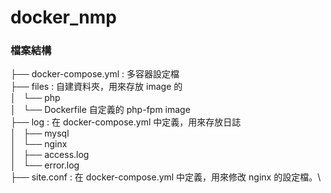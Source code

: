 # docker_nmp
### 檔案結構
├── docker-compose.yml : 多容器設定檔\
├── files : 自建資料夾，用來存放 image 的\
│   └── php\
│       └── Dockerfile 自定義的 php-fpm image\
├── log : 在 docker-compose.yml 中定義，用來存放日誌\
│   ├── mysql\
│   └── nginx\
│       ├── access.log\
│       └── error.log\
├── site.conf : 在 docker-compose.yml 中定義，用來修改 nginx 的設定檔。\



